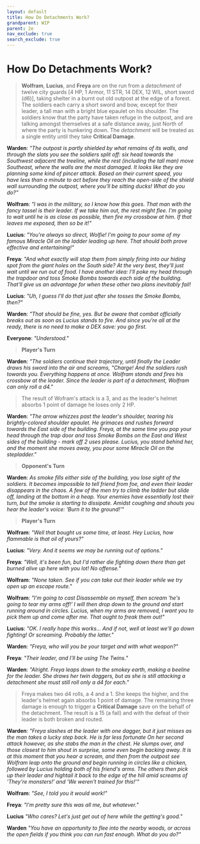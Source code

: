 ```yaml
---
layout: default
title: How Do Detachments Work?
grandparent: WIP
parent: 2e
nav_exclude: true
search_exclude: true
---
```


# How Do Detachments Work?

> **Wolfram**, **Lucius**, and **Freya** are on the run from a _detachment_ of twelve city guards [4 HP, 1 Armor, 11 STR, 14 DEX, 12 WIL, short sword (d6)], taking shelter in a burnt out old outpost at the edge of a forest. The soldiers each carry a short sword and bow, except for their leader, a tall man with a bright blue epaulet on his shoulder. The soldiers know that the party have taken refuge in the outpost, and are talking amongst themselves at a safe distance away, just North of where the party is hunkering down. The _detachment_ will be treated as a single entity until they take **Critical Damage**.

**Warden**: _"The outpost is partly shielded by what remains of its walls, and through the slats you see the soldiers split off: six head towards the Southwest adjacent the treeline, while the rest (including the tall man) move Southeast, where the walls are the most damaged. It looks like they are planning some kind of pincer attack. Based on their current speed, you have less than a minute to act before they reach the open-side of the shield wall surrounding the outpost, where you'll be sitting ducks! What do you do?"_

**Wolfram**: _"I was in the military, so I know how this goes. That man with the fancy tassel is their leader. If we take him out, the rest might flee. I'm going to wait until he is as close as possible, then fire my crossbow at him. If that leaves me exposed, then so be it!"_

**Lucius**: _"You're always so direct, Wolfie! I'm going to pour some of my famous Miracle Oil on the ladder leading up here. That should both prove effective and entertaining!"_

**Freya**: _"And what exactly will stop them from simply firing into our hiding spot from the giant holes on the South side? At the very best, they'll just wait until we run out of food. I have another idea: I'll poke my head through the trapdoor and toss  Smoke Bombs towards each side of the building. That'll give us an advantage for when these other two plans inevitably fail!_

**Lucius**: _"Uh, I guess I'll do that just after she tosses the Smoke Bombs, then?"_

**Warden**: _"That should be fine, yes. But be aware that combat officially breaks out as soon as Lucius stands to fire. And since you're all at the ready, there is no need to make a DEX save: you go first._

**Everyone**: _"Understood."_

> **Player's Turn**

**Warden**: _"The soldiers continue their trajectory, until finally the Leader draws his sword into the air and screams, "Charge! And the soldiers rush towards you. Everything happens at once. Wolfram stands and fires his crossbow at the leader. Since the leader is part of a detachment, Wolfram can only roll a d4."_

> The result of Wofram's attack is a 3, and as the leader's helmet absorbs 1 point of damage he loses only 2 HP.

**Warden**: _"The arrow whizzes past the leader's shoulder, tearing his brightly-colored shoulder epaulet. He grimaces and rushes forward towards the East side of the building. Freya, at the same time you pop your head through the trap door and toss Smoke Bombs on the East and West sides of the building - mark off 2 uses please. Lucius, you stand behind her, and the moment she moves away, you pour some Miracle Oil on the stepladder."_

> **Opponent's Turn**

**Warden**: _As smoke fills either side of the building, you lose sight of the soldiers. It becomes impossible to tell friend from foe, and even their leader disappears in the chaos. A few of the men try to climb the ladder but slide off, landing at the bottom in a heap. Your enemies have essentially lost their turn, but the smoke is starting to dissipate. Amidst coughing and shouts you hear the leader's voice: 'Burn it to the ground!'"_

> **Player's Turn**

**Wolfram**: _"Well that bought us some time, at least. Hey Lucius, how flammable is that oil of yours?"_

**Lucius**: _"Very. And it seems we may be running out of options."_

**Freya**: _"Well, it's been fun, but I'd rather die fighting down there than get burned alive up here with you lot! No offense."_

**Wolfram**: _"None taken. See if you can take out their leader while we try open up an escape route."_

**Wolfram**: _"I'm going to cast Disassemble on myself, then scream 'he's going to tear my arms off!' I will then drop down to the ground and start running around in circles. Lucius, when my arms are removed, I want you to pick them up and come after me. That ought to freak them out!"_

**Lucius**: _"OK. I really hope this works... And if not, well at least we'll go down fighting! Or screaming. Probably the latter."_

**Warden**: _"Freya, who will you be your target and with what weapon?"_

**Freya**: _"Their leader, and I'll be using The Twins._"

**Warden**: _"Alright. Freya leaps down to the smokey earth, making a beeline for the leader. She draws her twin daggers, but as she is still attacking a detachment she must still roll only a d4 for each."_

> Freya makes two d4 rolls, a 4 and a 1. She keeps the higher, and the leader's helmet again absorbs 1 point of damage. The remaining three damage is enough to trigger a **Critical Damage** save on the behalf of the detachment. The result is a 15 (a fail) and with the defeat of their leader is both broken and routed.

**Warden**: _"Freya slashes at the leader with one dagger, but it just misses as the man takes a lucky step back. He is far less fortunate On her second attack however, as she stabs the man in the chest. He slumps over, and those closest to him shout in surprise, some even begin backing away. It is at this moment that you hear a scream, and then from the outpost see Wolfram leap onto the ground and begin running in circles like a chicken, followed by Lucius holding both of his friend's arms. The others then pick up their leader and hightail it back to the edge of the hill amid screams of 'They're monsters!' and 'We weren't trained for this!'"_ 

**Wolfram**: _"See, I told you it would work!"_

**Freya**: _"I'm pretty sure this was all me, but whatever._"

**Lucius** _"Who cares? Let's just get out of here while the getting's good._"

**Warden** _"You have an opportunity to flee into the nearby woods, or across the open fields if you think you can run fast enough. What do you do?"_